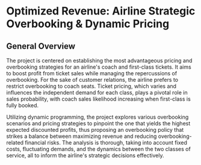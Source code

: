 # Optimized Revenue: Airline Strategic Overbooking & Dynamic Pricing

## General Overview

The project is centered on establishing the most advantageous pricing and overbooking strategies for an airline's coach and first-class tickets. It aims to boost profit from ticket sales while managing the repercussions of overbooking. For the sake of customer relations, the airline prefers to restrict overbooking to coach seats. Ticket pricing, which varies and influences the independent demand for each class, plays a pivotal role in sales probability, with coach sales likelihood increasing when first-class is fully booked.  

Utilizing dynamic programming, the project explores various overbooking scenarios and pricing strategies to pinpoint the one that yields the highest expected discounted profits, thus proposing an overbooking policy that strikes a balance between maximizing revenue and reducing overbooking-related financial risks. The analysis is thorough, taking into account fixed costs, fluctuating demands, and the dynamics between the two classes of service, all to inform the airline's strategic decisions effectively.
